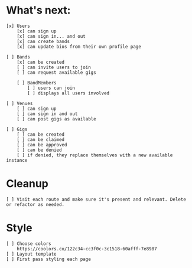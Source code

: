 # What's next:
    [x] Users
        [x] can sign up
        [x] can sign in... and out
        [x] can create bands
        [x] can update bios from their own profile page

    [ ] Bands
        [x] can be created
        [ ] can invite users to join
        [ ] can request available gigs
        
        [ ] BandMembers
            [ ] users can join
            [ ] displays all users involved

    [ ] Venues
        [ ] can sign up
        [ ] can sign in and out
        [ ] can post gigs as available

    [ ] Gigs
        [ ] can be created
        [ ] can be claimed
        [ ] can be approved
        [ ] can be denied
        [ ] if denied, they replace themselves with a new available instance

# Cleanup
    [ ] Visit each route and make sure it's present and relevant. Delete or refactor as needed.

# Style
    [ ] Choose colors
        https://coolors.co/122c34-cc3f0c-3c1518-60afff-7e8987
    [ ] Layout template
    [ ] First pass styling each page
